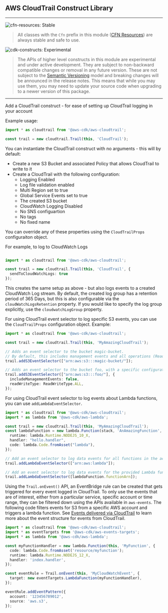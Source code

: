 ## AWS CloudTrail Construct Library
<!--BEGIN STABILITY BANNER-->
---

![cfn-resources: Stable](https://img.shields.io/badge/cfn--resources-stable-success.svg?style=for-the-badge)

> All classes with the `Cfn` prefix in this module ([CFN Resources](https://docs.aws.amazon.com/cdk/latest/guide/constructs.html#constructs_lib)) are always stable and safe to use.

![cdk-constructs: Experimental](https://img.shields.io/badge/cdk--constructs-experimental-important.svg?style=for-the-badge)

> The APIs of higher level constructs in this module are experimental and under active development. They are subject to non-backward compatible changes or removal in any future version. These are not subject to the [Semantic Versioning](https://semver.org/) model and breaking changes will be announced in the release notes. This means that while you may use them, you may need to update your source code when upgrading to a newer version of this package.

---
<!--END STABILITY BANNER-->

Add a CloudTrail construct - for ease of setting up CloudTrail logging in your account

Example usage:

```ts
import * as cloudtrail from '@aws-cdk/aws-cloudtrail';

const trail = new cloudtrail.Trail(this, 'CloudTrail');
```

You can instantiate the CloudTrail construct with no arguments - this will by default:

 * Create a new S3 Bucket and associated Policy that allows CloudTrail to write to it
 * Create a CloudTrail with the following configuration:
     * Logging Enabled
     * Log file validation enabled
     * Multi Region set to true
     * Global Service Events set to true
     * The created S3 bucket
     * CloudWatch Logging Disabled
     * No SNS configuartion
     * No tags
     * No fixed name

You can override any of these properties using the `CloudTrailProps` configuraiton object.

For example, to log to CloudWatch Logs

```ts

import * as cloudtrail from '@aws-cdk/aws-cloudtrail';

const trail = new cloudtrail.Trail(this, 'CloudTrail', {
  sendToCloudWatchLogs: true
});
```

This creates the same setup as above - but also logs events to a created CloudWatch Log stream.
By default, the created log group has a retention period of 365 Days, but this is also configurable
via the `cloudWatchLogsRetention` property. If you would like to specify the log group explicitly,
use the `cloudwatchLogGroup` property.

For using CloudTrail event selector to log specific S3 events,
you can use the `CloudTrailProps` configuration object.
Example:

```ts
import * as cloudtrail from '@aws-cdk/aws-cloudtrail';

const trail = new cloudtrail.Trail(this, 'MyAmazingCloudTrail');

// Adds an event selector to the bucket magic-bucket.
// By default, this includes management events and all operations (Read + Write)
trail.addS3EventSelector(["arn:aws:s3:::magic-bucket/"]);

// Adds an event selector to the bucket foo, with a specific configuration
trail.addS3EventSelector(["arn:aws:s3:::foo/"], {
  includeManagementEvents: false,
  readWriteType: ReadWriteType.ALL,
});
```

For using CloudTrail event selector to log events about Lambda
functions, you can use `addLambdaEventSelector`.

```ts
import * as cloudtrail from '@aws-cdk/aws-cloudtrail';
import * as lambda from '@aws-cdk/aws-lambda';

const trail = new cloudtrail.Trail(this, 'MyAmazingCloudTrail');
const lambdaFunction = new lambda.Function(stack, 'AnAmazingFunction', {
  runtime: lambda.Runtime.NODEJS_10_X,
  handler: "hello.handler",
  code: lambda.Code.fromAsset("lambda"),
});

// Add an event selector to log data events for all functions in the account.
trail.addLambdaEventSelector(["arn:aws:lambda"]);

// Add an event selector to log data events for the provided Lambda functions.
trail.addLambdaEventSelector([lambdaFunction.functionArn]);
```

Using the `Trail.onEvent()` API, an EventBridge rule can be created that gets triggered for
every event logged in CloudTrail.
To only use the events that are of interest, either from a particular service, specific account or
time range, they can be filtered down using the APIs available in `aws-events`. The following code
filters events for S3 from a specific AWS account and triggers a lambda function. See [Events delivered via
CloudTrail](https://docs.aws.amazon.com/AmazonCloudWatch/latest/events/EventTypes.html#events-for-services-not-listed)
to learn more about the event structure for events from CloudTrail.

```ts
import * as cloudtrail from '@aws-cdk/aws-cloudtrail';
import * as eventTargets from '@aws-cdk/aws-events-targets';
import * as lambda from '@aws-cdk/aws-lambda';

const myFunctionHandler = new lambda.Function(this, 'MyFunction', {
  code: lambda.Code.fromAsset('resource/myfunction');
  runtime: lambda.Runtime.NODEJS_12_X,
  handler: 'index.handler',
});

const eventRule = Trail.onEvent(this, 'MyCloudWatchEvent', {
  target: new eventTargets.LambdaFunction(myFunctionHandler),
});

eventRule.addEventPattern({
  account: '123456789012',
  source: 'aws.s3',
});
```
